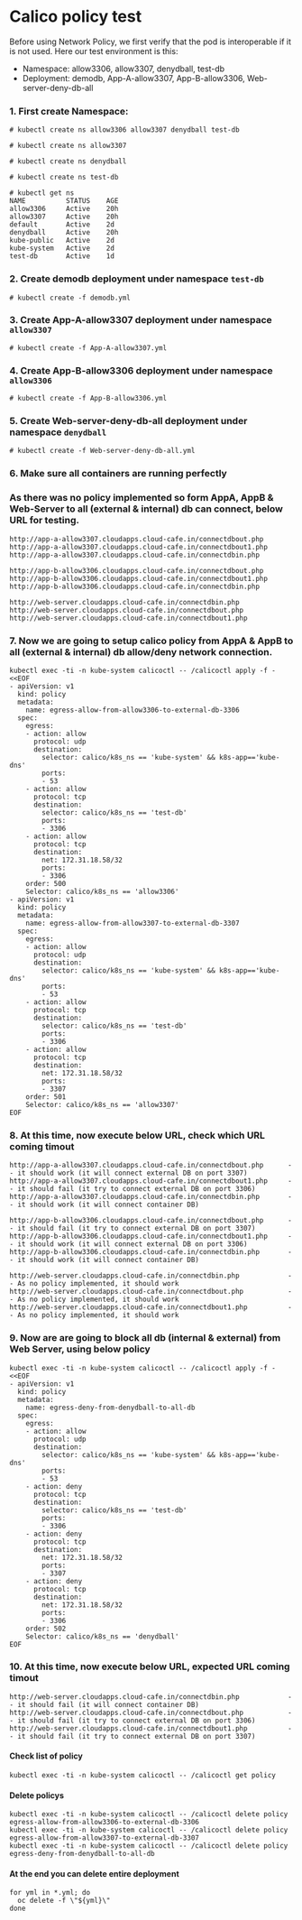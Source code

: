 # Calico policy test
Before using Network Policy, we first verify that the pod is interoperable if it is not used. Here our test environment is this:

- Namespace: allow3306, allow3307, denydball, test-db
- Deployment: demodb, App-A-allow3307, App-B-allow3306, Web-server-deny-db-all

### 1. First create Namespace:

```
# kubectl create ns allow3306 allow3307 denydball test-db

# kubectl create ns allow3307

# kubectl create ns denydball

# kubectl create ns test-db

# kubectl get ns
NAME          STATUS    AGE
allow3306     Active    20h
allow3307     Active    20h
default       Active    2d
denydball     Active    20h
kube-public   Active    2d
kube-system   Active    2d
test-db       Active    1d
```
### 2. Create demodb deployment under namespace ```test-db```

```
# kubectl create -f demodb.yml
```
### 3. Create App-A-allow3307 deployment under namespace ```allow3307```

```
# kubectl create -f App-A-allow3307.yml
```
### 4. Create App-B-allow3306 deployment under namespace ```allow3306```

```
# kubectl create -f App-B-allow3306.yml
```

### 5. Create Web-server-deny-db-all deployment under namespace ```denydball```

```
# kubectl create -f Web-server-deny-db-all.yml
```

### 6. Make sure all containers are running perfectly

### As there was no policy implemented so form AppA, AppB & Web-Server to all (external & internal) db can connect, below URL for testing.

```
http://app-a-allow3307.cloudapps.cloud-cafe.in/connectdbout.php
http://app-a-allow3307.cloudapps.cloud-cafe.in/connectdbout1.php
http://app-a-allow3307.cloudapps.cloud-cafe.in/connectdbin.php

http://app-b-allow3306.cloudapps.cloud-cafe.in/connectdbout.php
http://app-b-allow3306.cloudapps.cloud-cafe.in/connectdbout1.php
http://app-b-allow3306.cloudapps.cloud-cafe.in/connectdbin.php

http://web-server.cloudapps.cloud-cafe.in/connectdbin.php
http://web-server.cloudapps.cloud-cafe.in/connectdbout.php
http://web-server.cloudapps.cloud-cafe.in/connectdbout1.php
```

### 7. Now we are going to setup calico policy from AppA & AppB to all (external & internal) db allow/deny network connection.

```
kubectl exec -ti -n kube-system calicoctl -- /calicoctl apply -f - <<EOF
- apiVersion: v1
  kind: policy
  metadata:
    name: egress-allow-from-allow3306-to-external-db-3306
  spec:
    egress:
    - action: allow
      protocol: udp
      destination:
        selector: calico/k8s_ns == 'kube-system' && k8s-app=='kube-dns'
        ports:
        - 53
    - action: allow
      protocol: tcp
      destination:
        selector: calico/k8s_ns == 'test-db'
        ports:
        - 3306
    - action: allow
      protocol: tcp
      destination:
        net: 172.31.18.58/32
        ports:
        - 3306
    order: 500
    Selector: calico/k8s_ns == 'allow3306'
- apiVersion: v1
  kind: policy
  metadata:
    name: egress-allow-from-allow3307-to-external-db-3307
  spec:
    egress:
    - action: allow
      protocol: udp
      destination:
        selector: calico/k8s_ns == 'kube-system' && k8s-app=='kube-dns'
        ports:
        - 53
    - action: allow
      protocol: tcp
      destination:
        selector: calico/k8s_ns == 'test-db'
        ports:
        - 3306
    - action: allow
      protocol: tcp
      destination:
        net: 172.31.18.58/32
        ports:
        - 3307
    order: 501
    Selector: calico/k8s_ns == 'allow3307'
EOF
```

### 8. At this time, now execute below URL, check which URL coming timout

```
http://app-a-allow3307.cloudapps.cloud-cafe.in/connectdbout.php      -- it should work (it will connect external DB on port 3307)
http://app-a-allow3307.cloudapps.cloud-cafe.in/connectdbout1.php     -- it should fail (it try to connect external DB on port 3306)
http://app-a-allow3307.cloudapps.cloud-cafe.in/connectdbin.php       -- it should work (it will connect container DB)

http://app-b-allow3306.cloudapps.cloud-cafe.in/connectdbout.php      -- it should fail (it try to connect external DB on port 3307)
http://app-b-allow3306.cloudapps.cloud-cafe.in/connectdbout1.php     -- it should work (it will connect external DB on port 3306)
http://app-b-allow3306.cloudapps.cloud-cafe.in/connectdbin.php       -- it should work (it will connect container DB)

http://web-server.cloudapps.cloud-cafe.in/connectdbin.php            -- As no policy implemented, it should work
http://web-server.cloudapps.cloud-cafe.in/connectdbout.php           -- As no policy implemented, it should work
http://web-server.cloudapps.cloud-cafe.in/connectdbout1.php          -- As no policy implemented, it should work

```

### 9. Now are are going to block all db (internal & external) from Web Server, using below policy

```
kubectl exec -ti -n kube-system calicoctl -- /calicoctl apply -f - <<EOF
- apiVersion: v1
  kind: policy
  metadata:
    name: egress-deny-from-denydball-to-all-db
  spec:
    egress:
    - action: allow
      protocol: udp
      destination:
        selector: calico/k8s_ns == 'kube-system' && k8s-app=='kube-dns'
        ports:
        - 53
    - action: deny
      protocol: tcp
      destination:
        selector: calico/k8s_ns == 'test-db'
        ports:
        - 3306
    - action: deny
      protocol: tcp
      destination:
        net: 172.31.18.58/32
        ports:
        - 3307
    - action: deny
      protocol: tcp
      destination:
        net: 172.31.18.58/32
        ports:
        - 3306
    order: 502
    Selector: calico/k8s_ns == 'denydball'
EOF
```

### 10. At this time, now execute below URL, expected URL coming timout

```
http://web-server.cloudapps.cloud-cafe.in/connectdbin.php            -- it should fail (it will connect container DB)
http://web-server.cloudapps.cloud-cafe.in/connectdbout.php           -- it should fail (it try to connect external DB on port 3306)
http://web-server.cloudapps.cloud-cafe.in/connectdbout1.php          -- it should fail (it try to connect external DB on port 3307)

```
#### Check list of policy
```
kubectl exec -ti -n kube-system calicoctl -- /calicoctl get policy
```
#### Delete policys
```
kubectl exec -ti -n kube-system calicoctl -- /calicoctl delete policy egress-allow-from-allow3306-to-external-db-3306
kubectl exec -ti -n kube-system calicoctl -- /calicoctl delete policy egress-allow-from-allow3307-to-external-db-3307
kubectl exec -ti -n kube-system calicoctl -- /calicoctl delete policy egress-deny-from-denydball-to-all-db
```

#### At the end you can delete entire deployment

```
for yml in *.yml; do
  oc delete -f \"${yml}\"
done
```

